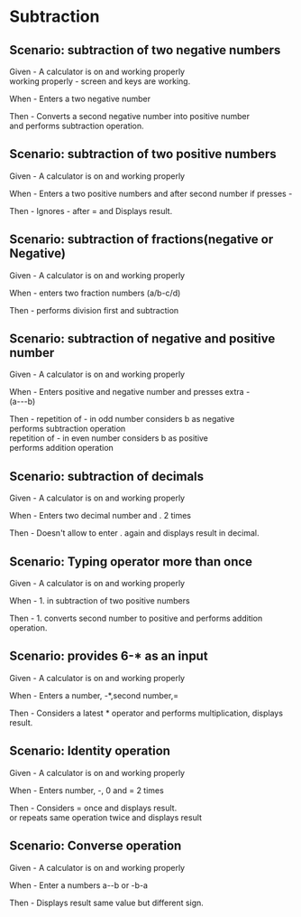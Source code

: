# Subtraction

## Scenario: subtraction of two negative numbers

Given - A calculator is on and working properly\
        working properly - screen and keys are working.

When - Enters a two negative number

Then - Converts a second negative number into positive number\
        and performs subtraction operation.

## Scenario: subtraction of two positive numbers
  
Given - A calculator is on and working properly

When - Enters a two positive numbers and after second number if presses -

Then - Ignores - after = and Displays result.

## Scenario: subtraction of fractions(negative or Negative)
  
Given - A calculator is on and working properly

When -  enters two fraction numbers
        (a/b-c/d)

Then -  performs division first and subtraction
  
## Scenario: subtraction of negative and positive number

Given - A calculator is on and working properly

When -  Enters positive and negative number and presses extra -\
        (a---b)

Then -  repetition of - in odd number considers b as negative\
        performs subtraction operation\
        repetition of - in even number considers b as positive\
        performs addition operation

## Scenario: subtraction of decimals

Given - A calculator is on and working properly

When - Enters two decimal number and . 2 times

Then - Doesn't allow to enter . again and displays result in decimal.
  
## Scenario: Typing operator more than once

Given - A calculator is on and working properly

When -  1. in subtraction of two positive numbers

Then -  1. converts second number to positive and performs addition\
        operation.

## Scenario: provides 6-* as an input

Given - A calculator is on and working properly

When -  Enters a number, -*,second number,=

Then -  Considers a latest * operator and performs multiplication,
        displays result.

## Scenario: Identity operation

Given - A calculator is on and working properly

When -  Enters number, -, 0 and = 2 times

Then -  Considers = once and displays result.\
        or repeats same operation twice and displays result

## Scenario: Converse operation

Given - A calculator is on and working properly

When - Enter a numbers a--b or -b-a

Then - Displays result same value but different sign.
